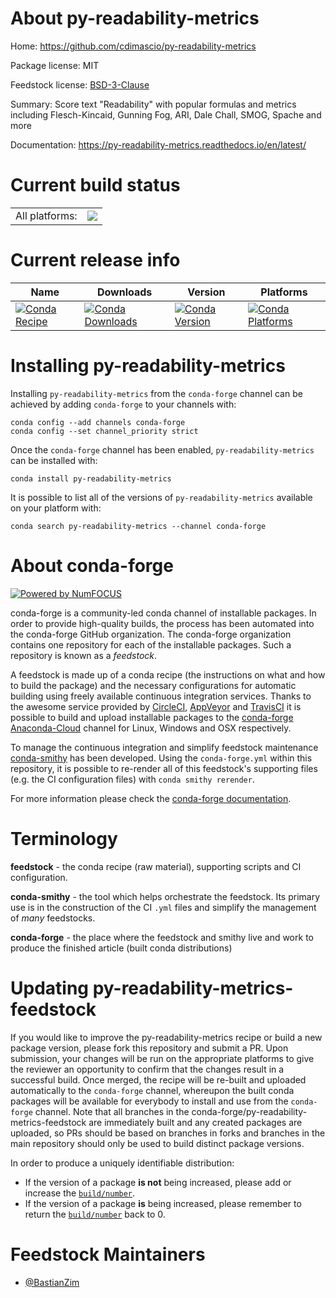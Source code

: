About py-readability-metrics
============================

Home: https://github.com/cdimascio/py-readability-metrics

Package license: MIT

Feedstock license: [BSD-3-Clause](https://github.com/conda-forge/py-readability-metrics-feedstock/blob/master/LICENSE.txt)

Summary: Score text "Readability" with popular formulas and metrics including Flesch-Kincaid, Gunning Fog, ARI, Dale Chall, SMOG, Spache and more

Documentation: https://py-readability-metrics.readthedocs.io/en/latest/

Current build status
====================


<table><tr><td>All platforms:</td>
    <td>
      <a href="https://dev.azure.com/conda-forge/feedstock-builds/_build/latest?definitionId=12899&branchName=master">
        <img src="https://dev.azure.com/conda-forge/feedstock-builds/_apis/build/status/py-readability-metrics-feedstock?branchName=master">
      </a>
    </td>
  </tr>
</table>

Current release info
====================

| Name | Downloads | Version | Platforms |
| --- | --- | --- | --- |
| [![Conda Recipe](https://img.shields.io/badge/recipe-py--readability--metrics-green.svg)](https://anaconda.org/conda-forge/py-readability-metrics) | [![Conda Downloads](https://img.shields.io/conda/dn/conda-forge/py-readability-metrics.svg)](https://anaconda.org/conda-forge/py-readability-metrics) | [![Conda Version](https://img.shields.io/conda/vn/conda-forge/py-readability-metrics.svg)](https://anaconda.org/conda-forge/py-readability-metrics) | [![Conda Platforms](https://img.shields.io/conda/pn/conda-forge/py-readability-metrics.svg)](https://anaconda.org/conda-forge/py-readability-metrics) |

Installing py-readability-metrics
=================================

Installing `py-readability-metrics` from the `conda-forge` channel can be achieved by adding `conda-forge` to your channels with:

```
conda config --add channels conda-forge
conda config --set channel_priority strict
```

Once the `conda-forge` channel has been enabled, `py-readability-metrics` can be installed with:

```
conda install py-readability-metrics
```

It is possible to list all of the versions of `py-readability-metrics` available on your platform with:

```
conda search py-readability-metrics --channel conda-forge
```


About conda-forge
=================

[![Powered by NumFOCUS](https://img.shields.io/badge/powered%20by-NumFOCUS-orange.svg?style=flat&colorA=E1523D&colorB=007D8A)](http://numfocus.org)

conda-forge is a community-led conda channel of installable packages.
In order to provide high-quality builds, the process has been automated into the
conda-forge GitHub organization. The conda-forge organization contains one repository
for each of the installable packages. Such a repository is known as a *feedstock*.

A feedstock is made up of a conda recipe (the instructions on what and how to build
the package) and the necessary configurations for automatic building using freely
available continuous integration services. Thanks to the awesome service provided by
[CircleCI](https://circleci.com/), [AppVeyor](https://www.appveyor.com/)
and [TravisCI](https://travis-ci.com/) it is possible to build and upload installable
packages to the [conda-forge](https://anaconda.org/conda-forge)
[Anaconda-Cloud](https://anaconda.org/) channel for Linux, Windows and OSX respectively.

To manage the continuous integration and simplify feedstock maintenance
[conda-smithy](https://github.com/conda-forge/conda-smithy) has been developed.
Using the ``conda-forge.yml`` within this repository, it is possible to re-render all of
this feedstock's supporting files (e.g. the CI configuration files) with ``conda smithy rerender``.

For more information please check the [conda-forge documentation](https://conda-forge.org/docs/).

Terminology
===========

**feedstock** - the conda recipe (raw material), supporting scripts and CI configuration.

**conda-smithy** - the tool which helps orchestrate the feedstock.
                   Its primary use is in the construction of the CI ``.yml`` files
                   and simplify the management of *many* feedstocks.

**conda-forge** - the place where the feedstock and smithy live and work to
                  produce the finished article (built conda distributions)


Updating py-readability-metrics-feedstock
=========================================

If you would like to improve the py-readability-metrics recipe or build a new
package version, please fork this repository and submit a PR. Upon submission,
your changes will be run on the appropriate platforms to give the reviewer an
opportunity to confirm that the changes result in a successful build. Once
merged, the recipe will be re-built and uploaded automatically to the
`conda-forge` channel, whereupon the built conda packages will be available for
everybody to install and use from the `conda-forge` channel.
Note that all branches in the conda-forge/py-readability-metrics-feedstock are
immediately built and any created packages are uploaded, so PRs should be based
on branches in forks and branches in the main repository should only be used to
build distinct package versions.

In order to produce a uniquely identifiable distribution:
 * If the version of a package **is not** being increased, please add or increase
   the [``build/number``](https://docs.conda.io/projects/conda-build/en/latest/resources/define-metadata.html#build-number-and-string).
 * If the version of a package **is** being increased, please remember to return
   the [``build/number``](https://docs.conda.io/projects/conda-build/en/latest/resources/define-metadata.html#build-number-and-string)
   back to 0.

Feedstock Maintainers
=====================

* [@BastianZim](https://github.com/BastianZim/)

